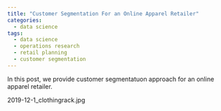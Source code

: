 ```yaml
---
title: "Customer Segmentation For an Online Apparel Retailer"
categories:
  - data science
tags:
  - data science
  - operations research
  - retail planning
  - customer segmentation
--- 
```


In this post, we provide customer segmentatuon approach for an online apparel retailer. 

2019-12-1_clothingrack.jpg